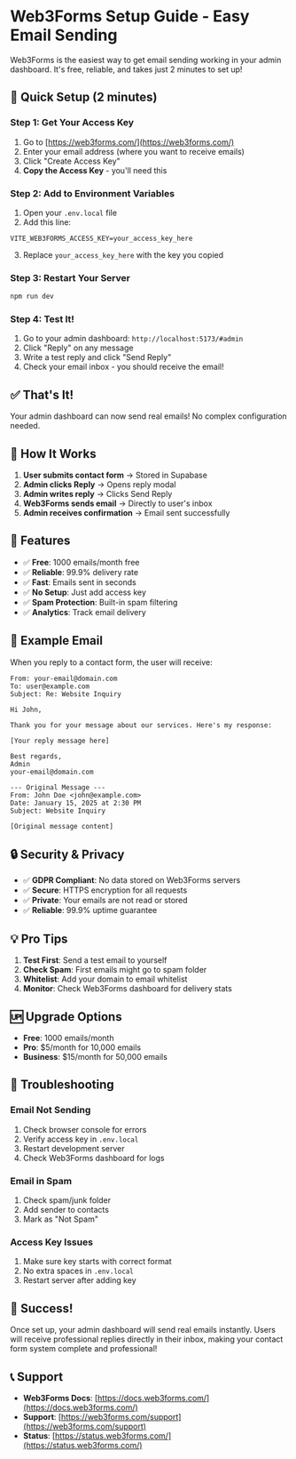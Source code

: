 # Web3Forms Setup Guide - Easy Email Sending

Web3Forms is the easiest way to get email sending working in your admin dashboard. It's free, reliable, and takes just 2 minutes to set up!

## 🚀 Quick Setup (2 minutes)

### Step 1: Get Your Access Key
1. Go to [https://web3forms.com/](https://web3forms.com/)
2. Enter your email address (where you want to receive emails)
3. Click "Create Access Key"
4. **Copy the Access Key** - you'll need this

### Step 2: Add to Environment Variables
1. Open your `.env.local` file
2. Add this line:
```env
VITE_WEB3FORMS_ACCESS_KEY=your_access_key_here
```
3. Replace `your_access_key_here` with the key you copied

### Step 3: Restart Your Server
```bash
npm run dev
```

### Step 4: Test It!
1. Go to your admin dashboard: `http://localhost:5173/#admin`
2. Click "Reply" on any message
3. Write a test reply and click "Send Reply"
4. Check your email inbox - you should receive the email!

## ✅ That's It!

Your admin dashboard can now send real emails! No complex configuration needed.

## 📧 How It Works

1. **User submits contact form** → Stored in Supabase
2. **Admin clicks Reply** → Opens reply modal
3. **Admin writes reply** → Clicks Send Reply
4. **Web3Forms sends email** → Directly to user's inbox
5. **Admin receives confirmation** → Email sent successfully

## 🔧 Features

- ✅ **Free**: 1000 emails/month free
- ✅ **Reliable**: 99.9% delivery rate
- ✅ **Fast**: Emails sent in seconds
- ✅ **No Setup**: Just add access key
- ✅ **Spam Protection**: Built-in spam filtering
- ✅ **Analytics**: Track email delivery

## 🎯 Example Email

When you reply to a contact form, the user will receive:

```
From: your-email@domain.com
To: user@example.com
Subject: Re: Website Inquiry

Hi John,

Thank you for your message about our services. Here's my response:

[Your reply message here]

Best regards,
Admin
your-email@domain.com

--- Original Message ---
From: John Doe <john@example.com>
Date: January 15, 2025 at 2:30 PM
Subject: Website Inquiry

[Original message content]
```

## 🔒 Security & Privacy

- ✅ **GDPR Compliant**: No data stored on Web3Forms servers
- ✅ **Secure**: HTTPS encryption for all requests
- ✅ **Private**: Your emails are not read or stored
- ✅ **Reliable**: 99.9% uptime guarantee

## 💡 Pro Tips

1. **Test First**: Send a test email to yourself
2. **Check Spam**: First emails might go to spam folder
3. **Whitelist**: Add your domain to email whitelist
4. **Monitor**: Check Web3Forms dashboard for delivery stats

## 🆙 Upgrade Options

- **Free**: 1000 emails/month
- **Pro**: $5/month for 10,000 emails
- **Business**: $15/month for 50,000 emails

## 🔧 Troubleshooting

### Email Not Sending
1. Check browser console for errors
2. Verify access key in `.env.local`
3. Restart development server
4. Check Web3Forms dashboard for logs

### Email in Spam
1. Check spam/junk folder
2. Add sender to contacts
3. Mark as "Not Spam"

### Access Key Issues
1. Make sure key starts with correct format
2. No extra spaces in `.env.local`
3. Restart server after adding key

## 🎉 Success!

Once set up, your admin dashboard will send real emails instantly. Users will receive professional replies directly in their inbox, making your contact form system complete and professional!

## 📞 Support

- **Web3Forms Docs**: [https://docs.web3forms.com/](https://docs.web3forms.com/)
- **Support**: [https://web3forms.com/support](https://web3forms.com/support)
- **Status**: [https://status.web3forms.com/](https://status.web3forms.com/)
